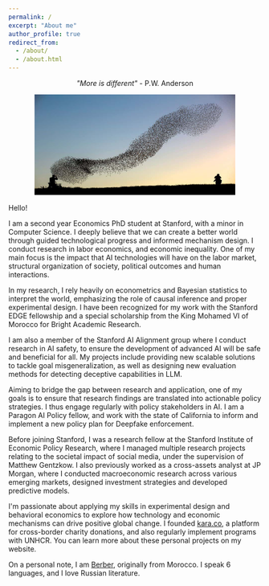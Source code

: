 ```yaml
---
permalink: /
excerpt: "About me"
author_profile: true
redirect_from: 
  - /about/
  - /about.html
---
```


<p align="center">
  <em>"More is different"</em> - P.W. Anderson
</p>

<p align="center">
  <img src="/images/birds.jpeg" height = "200" width="400"/>
</p>


Hello!

I am a second year Economics PhD student at Stanford, with a minor in Computer Science.  I deeply believe that we can create a better world through guided technological progress and informed mechanism design. I conduct research in labor economics, and economic inequality. One of my main focus is the impact that AI technologies will have on the labor market, structural organization of society, political outcomes and human interactions. 

In my research, I rely heavily on econometrics and Bayesian statistics to interpret the world, emphasizing the role of causal inference and proper experimental design.  I have been recognized for my work with the Stanford EDGE fellowship and a special scholarship from the King Mohamed VI of Morocco for Bright Academic Research.

I am also a member of the Stanford AI Alignment group where I conduct research in AI safety, to ensure the development of advanced AI will be safe and beneficial for all. My projects include providing new scalable solutions to tackle goal misgeneralization, as well as designing new evaluation methods for detecting deceptive capabilities in LLM. 

Aiming to bridge the gap between research and application, one of my goals is to ensure that research findings are translated into actionable policy strategies. I thus engage regularly with policy stakeholders in AI. I am a Paragon AI Policy fellow, and work with the state of California to inform and implement a new policy plan for Deepfake enforcement.

Before joining Stanford, I was a research fellow at the Stanford Institute of Economic Policy Research, where I managed multiple research projects relating to the societal impact of social media, under the supervision of Matthew Gentzkow. I also previously worked as a cross-assets analyst at JP Morgan, where I conducted macroeconomic research across various emerging markets, designed investment strategies and developed predictive models. 

I'm passionate about applying my skills in experimental design and behavioral economics to explore how technology and economic mechanisms can drive positive global change. I founded [kara.co](http://kara.co/), a platform for cross-border charity donations, and also regularly implement programs with UNHCR. You can learn more about these personal projects on my website. 

On a personal note, I am [Berber](https://en.wikipedia.org/wiki/Berbers), originally from Morocco. I speak 6 languages, and I love Russian literature. 
